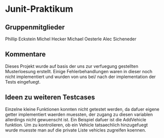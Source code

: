 # Junit-Praktikum

## Gruppenmitglieder

Phillip Eckstein
Michel Hecker
Michael Oesterle
Alec Sicheneder

## Kommentare

Dieses Projekt wurde auf basis der uns zur verfuegung gestellten Musterloesung erstellt.
Einige Fehlerbehandlungen waren in dieser noch nicht implementiert und wurden von uns bei/ nach der implementation der Tests eingefuegt.

## Ideen zu weiteren Testcases

Einzelne kleine Funktionen konnten nicht getestet werden, da dafuer eigene getter implementiert waerden muessten, der zugang zu diesen variablen allerdings nicht gewuenscht ist.
Ein Beispiel dafuer ist die AddVehicle funktion. Um zu kontrolieren, ob ein Vehicle tatsaechlich hinzugefuegt wurde muesste man auf die private Liste vehicles zugreifen koennen.
